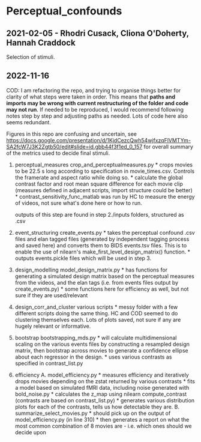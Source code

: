 # Perceptual_confounds

## 2021-02-05 - Rhodri Cusack, Cliona O'Doherty, Hannah Craddock
Selection of stimuli.

## 2022-11-16
COD: I am refactoring the repo, and trying to organise things better for clarity of what steps were taken in order. This means that **paths and imports may be wrong with current restructuring of the folder and code may not run**. If needed to be reproduced, I would recommend following notes step by step and adjusting paths as needed. Lots of code here also seems redundant.

Figures in this repo are confusing and uncertain, see https://docs.google.com/presentation/d/1KjdCezcQwh54wjfxzqFlVMTYm-SA2fcW7J3K2Zgtb50/edit#slide=id.gbb44f3f1ed_0_157 for overall summary of the metrics used to decide final stimuli.

1. perceptual_measures
    crop_and_perceptualmeasures.py
        * crops movies to be 22.5 s long according to specification in movie_times.csv. Controls the framerate and aspect ratio while doing so.
        * calculate the global contrast factor and root mean square difference for each movie clip (measures defined in adjacent scripts, import structure could be better)
        * contrast_sensitivity_func_matlab was run by HC to measure the energy of videos, not sure what's done here or how to run.
    
    outputs of this step are found in step 2./inputs folders, structured as .csv

2. event_structuring
    create_events.py
        * takes the perceptual confound .csv files and elan tagged files (generated by independent tagging process and saved here) and converts them to BIDS events.tsv files. This is to enable the use of nilearn's make_first_level_design_matrix() function.
        * outputs events.pickle files which will be used in step 3.

3. design_modelling
    model_design_matrix.py
        * has functions for generating a simulated design matrix based on the perceptual measures from the videos, and the elan tags (i.e. from events files output by create_events.py)
        * some functions here for efficiency as well, but not sure if they are used/relevant

4. design_corr_and_cluster
    various scripts
        * messy folder with a few different scripts doing the same thing. HC and COD seemed to do clustering themselves each. Lots of plots saved, not sure if any are hugely relevant or informative.

5. bootstrap
    bootstrapping_mds.py
        * will calculate multidimensional scaling on the various events files by constructing a resampled design matrix, then bootstrap across movies to generate a confidence ellipse about each regressor in the design.
        * uses various contrasts as specified in contrast_list.py

6. efficiency
    A. model_efficiency.py
        * measures efficiency and iteratively drops movies depending on the zstat returned by various contrasts
        * fits a model based on simulated fMRI data, including noise generated with bold_noise.py
        * calculates the z_map using nilearn compute_contrast (contrasts are based on contrast_list.py)
        * generates various distribution plots for each of the contrasts, tells us how detectable they are.
    B. summarize_select_movies.py
        * should pick up on the output of model_efficiency.py (in line 310)
        * then generates a report on what the most common combination of 8 movies are - i.e. which ones should we decide upon